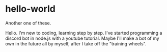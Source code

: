# hello-world
Another one of these.

Hello. I'm new to coding, learning step by step. I've started programming a discord bot in node.js with a youtube tutorial. Maybe I'll make a bot of my own in the future all by myself, after I take off the "training wheels".
